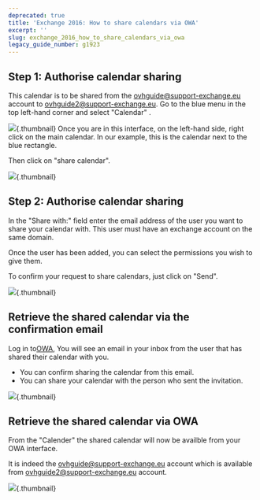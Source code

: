 ```yaml
---
deprecated: true
title: 'Exchange 2016: How to share calendars via OWA'
excerpt: ''
slug: exchange_2016_how_to_share_calendars_via_owa
legacy_guide_number: g1923
---
```



## Step 1: Authorise calendar sharing
This calendar is to be shared from the ovhguide@support-exchange.eu account to ovhguide2@support-exchange.eu.
Go to the blue menu in the top left-hand corner and select  "Calendar" .

![](images/img_2950.jpg){.thumbnail}
Once you are in this interface, on the left-hand side, right click on the main calendar. In our example, this is the calendar next to the blue rectangle.

Then click on "share calendar".

![](images/img_2951.jpg){.thumbnail}


## Step 2: Authorise calendar sharing
In the "Share with:" field enter the email address of the user you want to share your calendar with. This user must have an exchange account on the same domain.

Once the user has been added, you can select the permissions you wish to give them.


To confirm your request to share calendars, just click on "Send".

![](images/img_2966.jpg){.thumbnail}


## Retrieve the shared calendar via the confirmation email
Log in to[OWA](https://ex.mail.ovh.net/owa), You will see an email in your inbox from the user that has shared their calendar with you.


- You can confirm sharing the calendar from this email.
- You can share your calendar with the person who sent the invitation.



![](images/img_2973.jpg){.thumbnail}


## Retrieve the shared calendar via OWA
From the "Calender" the shared calendar will now be availble from your OWA interface.

It is indeed the ovhguide@support-exchange.eu account which is available from ovhguide2@support-exchange.eu account.

![](images/img_2974.jpg){.thumbnail}

